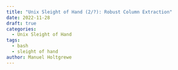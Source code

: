 ```yaml
---
title: "Unix Sleight of Hand (2/?): Robust Column Extraction"
date: 2022-11-28
draft: true
categories:
  - Unix Sleight of Hand
tags:
  - bash
  - sleight of hand
author: Manuel Holtgrewe
---
```

